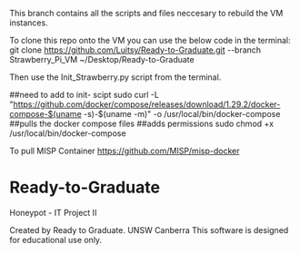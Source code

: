 This branch contains all the scripts and files neccesary to rebuild the VM instances. 


To clone this repo onto the VM you can use the below code in the terminal:
git clone https://github.com/Luitsy/Ready-to-Graduate.git --branch Strawberry_Pi_VM ~/Desktop/Ready-to-Graduate

Then use the Init_Strawberry.py script from the terminal. 

##need to add to init- scipt
sudo curl -L "https://github.com/docker/compose/releases/download/1.29.2/docker-compose-$(uname -s)-$(uname -m)" -o /usr/local/bin/docker-compose
##pulls the docker compose files
##adds permissions
sudo chmod +x /usr/local/bin/docker-compose


To pull MISP Container
https://github.com/MISP/misp-docker




# Ready-to-Graduate
Honeypot - IT Project II


Created by Ready to Graduate.
UNSW Canberra
This software is designed for educational use only. 
